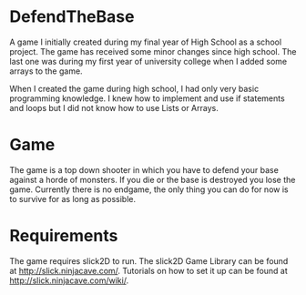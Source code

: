 # DefendTheBase
A game I initially created during my final year of High School as a school 
project.
The game has received some minor changes since high school. The last one was 
during my first year of university college when I added some arrays to the game.

When I created the game during high school, I had only very basic programming 
knowledge. I knew how to implement and use if statements and loops but I did not 
know how to use Lists or Arrays. 

# Game
The game is a top down shooter in which you have to defend your base against a 
horde of monsters. If you die or the base is destroyed you lose the game. 
Currently there is no endgame, the only thing you can do for now is to survive 
for as long as possible.

# Requirements
The game requires slick2D to run. The slick2D Game Library can be found at
http://slick.ninjacave.com/. Tutorials on how to set it up can be found at
http://slick.ninjacave.com/wiki/.
